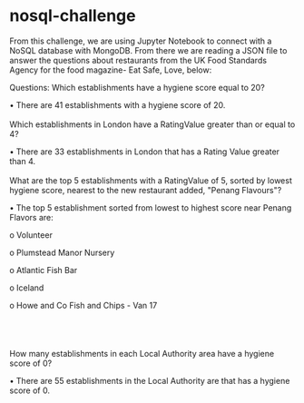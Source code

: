 # nosql-challenge
From this challenge, we are using Jupyter Notebook to connect with a NoSQL database with MongoDB. From there we are reading a JSON file to answer the questions about restaurants from the UK Food Standards Agency for the food magazine- Eat Safe, Love, below:

Questions:
Which establishments have a hygiene score equal to 20?
  <br />  <p>•	There are 41 establishments with a hygiene score of 20.<br />
    <br />
Which establishments in London have a RatingValue greater than or equal to 4?
 <br />  <p>•	There are 33 establishments in London that has a Rating Value greater than 4.<br />
   <br />
What are the top 5 establishments with a RatingValue of 5, sorted by lowest hygiene score, nearest to the new restaurant added, "Penang Flavours"?
 <br />   <p>•	The top 5 establishment sorted from lowest to highest score near Penang Flavors are:<br>
      <p>o	Volunteer<br>
      <p>o	Plumstead Manor Nursery<br>
      <p>o	Atlantic Fish Bar<br>
      <p>o	Iceland<br>
      <p>o	Howe and Co Fish and Chips - Van 17<br>
      <br />  
      <br />  
How many establishments in each Local Authority area have a hygiene score of 0?
  <p>•	There are 55 establishments in the Local Authority are that has a hygiene score of 0.<br>

